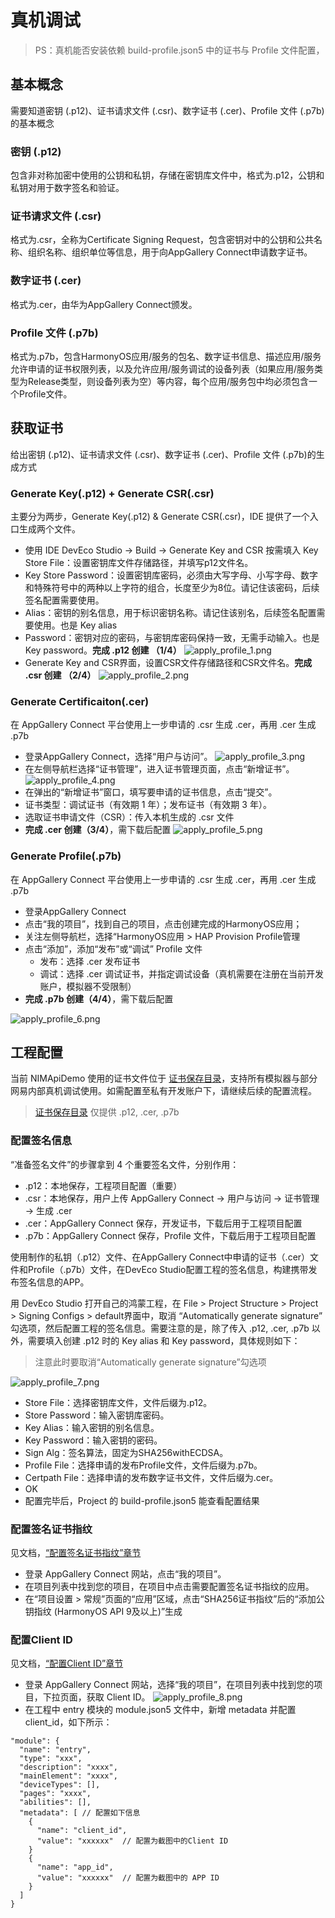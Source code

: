 
# 真机调试

> PS：真机能否安装依赖 build-profile.json5 中的证书与 Profile 文件配置，

## 基本概念

需要知道密钥 (.p12)、证书请求文件 (.csr)、数字证书 (.cer)、Profile 文件 (.p7b) 的基本概念

### 密钥 (.p12)
包含非对称加密中使用的公钥和私钥，存储在密钥库文件中，格式为.p12，公钥和私钥对用于数字签名和验证。

### 证书请求文件 (.csr)
格式为.csr，全称为Certificate Signing Request，包含密钥对中的公钥和公共名称、组织名称、组织单位等信息，用于向AppGallery Connect申请数字证书。

### 数字证书 (.cer)
格式为.cer，由华为AppGallery Connect颁发。

### Profile 文件 (.p7b)
格式为.p7b，包含HarmonyOS应用/服务的包名、数字证书信息、描述应用/服务允许申请的证书权限列表，以及允许应用/服务调试的设备列表（如果应用/服务类型为Release类型，则设备列表为空）等内容，每个应用/服务包中均必须包含一个Profile文件。


## 获取证书
给出密钥 (.p12)、证书请求文件 (.csr)、数字证书 (.cer)、Profile 文件 (.p7b)的生成方式

### Generate Key(.p12) + Generate CSR(.csr)
主要分为两步，Generate Key(.p12) & Generate CSR(.csr)，IDE 提供了一个入口生成两个文件。

- 使用 IDE DevEco Studio -> Build -> Generate Key and CSR 按需填入
Key Store File：设置密钥库文件存储路径，并填写p12文件名。
- Key Store Password：设置密钥库密码，必须由大写字母、小写字母、数字和特殊符号中的两种以上字符的组合，长度至少为8位。请记住该密码，后续签名配置需要使用。
- Alias：密钥的别名信息，用于标识密钥名称。请记住该别名，后续签名配置需要使用。也是 Key alias
- Password：密钥对应的密码，与密钥库密码保持一致，无需手动输入。也是 Key password。**完成 .p12 创建 （1/4）**
![apply_profile_1.png](Image/apply_profile_1.png)
- Generate Key and CSR界面，设置CSR文件存储路径和CSR文件名。**完成 .csr 创建 （2/4）**
![apply_profile_2.png](Image/apply_profile_2.png)

### Generate Certificaiton(.cer)
在 AppGallery Connect 平台使用上一步申请的 .csr 生成 .cer，再用 .cer 生成 .p7b

- 登录AppGallery Connect，选择“用户与访问”。
![apply_profile_3.png](Image/apply_profile_3.png)
- 在左侧导航栏选择“证书管理”，进入证书管理页面，点击“新增证书”。
![apply_profile_4.png](Image/apply_profile_4.png)
- 在弹出的“新增证书”窗口，填写要申请的证书信息，点击“提交”。
- 证书类型：调试证书（有效期 1 年）；发布证书（有效期 3 年）。
- 选取证书申请文件（CSR）：传入本机生成的 .csr 文件
- **完成 .cer 创建（3/4）**，需下载后配置
![apply_profile_5.png](Image/apply_profile_5.png)

### Generate Profile(.p7b)

在 AppGallery Connect 平台使用上一步申请的 .csr 生成 .cer，再用 .cer 生成 .p7b

- 登录AppGallery Connect
- 点击“我的项目”，找到自己的项目，点击创建完成的HarmonyOS应用；
- 关注左侧导航栏，选择“HarmonyOS应用 > HAP Provision Profile管理
- 点击“添加”，添加“发布”或“调试” Profile 文件
	- 发布：选择 .cer 发布证书
	- 调试：选择 .cer 调试证书，并指定调试设备（真机需要在注册在当前开发账户，模拟器不受限制）
- **完成 .p7b 创建（4/4）**，需下载后配置

![apply_profile_6.png](Image/apply_profile_6.png)

## 工程配置

当前 NIMApiDemo 使用的证书文件位于 [证书保存目录](./secrets)，支持所有模拟器与部分网易内部真机调试使用。如需配置至私有开发账户下，请继续后续的配置流程。

> [证书保存目录](./secrets) 仅提供 .p12, .cer, .p7b

### 配置签名信息

“准备签名文件”的步骤拿到 4 个重要签名文件，分别作用：

- .p12：本地保存，工程项目配置（重要）
- .csr：本地保存，用户上传 AppGallery Connect -> 用户与访问 -> 证书管理 -> 生成 .cer
- .cer：AppGallery Connect 保存，开发证书，下载后用于工程项目配置
- .p7b：AppGallery Connect 保存，Profile 文件，下载后用于工程项目配置

使用制作的私钥（.p12）文件、在AppGallery Connect中申请的证书（.cer）文件和Profile（.p7b）文件，在DevEco Studio配置工程的签名信息，构建携带发布签名信息的APP。

用 DevEco Studio 打开自己的鸿蒙工程，在 File > Project Structure > Project > Signing Configs > default界面中，取消 “Automatically generate signature” 勾选项，然后配置工程的签名信息。需要注意的是，除了传入 .p12, .cer, .p7b 以外，需要填入创建 .p12 时的 Key alias 和 Key password，具体规则如下：

> 注意此时要取消“Automatically generate signature”勾选项

![apply_profile_7.png](Image/apply_profile_7.png)

* Store File：选择密钥库文件，文件后缀为.p12。
* Store Password：输入密钥库密码。
* Key Alias：输入密钥的别名信息。
* Key Password：输入密钥的密码。
* Sign Alg：签名算法，固定为SHA256withECDSA。
* Profile File：选择申请的发布Profile文件，文件后缀为.p7b。
* Certpath File：选择申请的发布数字证书文件，文件后缀为.cer。
* OK
* 配置完毕后，Project 的 build-profile.json5 能查看配置结果

### 配置签名证书指纹

见文档，[“配置签名证书指纹”章节](https://developer.harmonyos.com/cn/docs/documentation/doc-guides-V2/configure-0000001709533666-V2#section081064303716)

* 登录 AppGallery Connect 网站，点击“我的项目”。
* 在项目列表中找到您的项目，在项目中点击需要配置签名证书指纹的应用。
* 在“项目设置 > 常规”页面的“应用”区域，点击“SHA256证书指纹”后的“添加公钥指纹 (HarmonyOS API 9及以上)”生成

### 配置Client ID

见文档，[“配置Client ID”章节](https://developer.harmonyos.com/cn/docs/documentation/doc-guides-V2/configure-0000001709533666-V2#section93453261371)

* 登录 AppGallery Connect 网站，选择“我的项目”，在项目列表中找到您的项目，下拉页面，获取 Client ID。
![apply_profile_8.png](Image/apply_profile_8.png)
* 在工程中 entry 模块的 module.json5 文件中，新增 metadata 并配置 client_id，如下所示：
```
"module": {
  "name": "entry",
  "type": "xxx",
  "description": "xxxx",
  "mainElement": "xxxx",
  "deviceTypes": [],
  "pages": "xxxx",
  "abilities": [],
  "metadata": [ // 配置如下信息
    {
      "name": "client_id",
      "value": "xxxxxx"  // 配置为截图中的Client ID
    }
    {
      "name": "app_id",
      "value": "xxxxxx"  // 配置为截图中的 APP ID
    }
  ]
}
```
